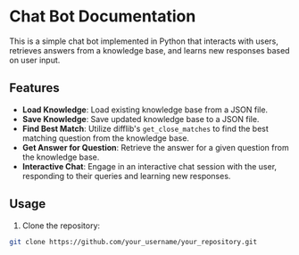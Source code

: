 # Chat Bot Documentation

This is a simple chat bot implemented in Python that interacts with users, retrieves answers from a knowledge base, and learns new responses based on user input.

## Features

- **Load Knowledge**: Load existing knowledge base from a JSON file.
- **Save Knowledge**: Save updated knowledge base to a JSON file.
- **Find Best Match**: Utilize difflib's `get_close_matches` to find the best matching question from the knowledge base.
- **Get Answer for Question**: Retrieve the answer for a given question from the knowledge base.
- **Interactive Chat**: Engage in an interactive chat session with the user, responding to their queries and learning new responses.

## Usage

1. Clone the repository:

```bash
git clone https://github.com/your_username/your_repository.git
